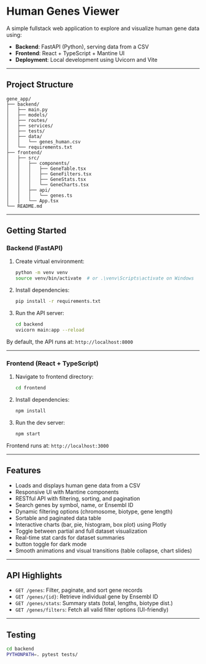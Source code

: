 # Human Genes Viewer

A simple fullstack web application to explore and visualize human gene data using:

- **Backend**: FastAPI (Python), serving data from a CSV
- **Frontend**: React + TypeScript + Mantine UI
- **Deployment**: Local development using Uvicorn and Vite

---

## Project Structure

```
gene_app/
├── backend/
│   ├── main.py
│   ├── models/
│   ├── routes/
│   ├── services/
│   ├── tests/
│   ├── data/
│   │   └── genes_human.csv
│   └── requirements.txt
├── frontend/
│   ├── src/
│   │   ├── components/
│   │   │   ├── GeneTable.tsx
│   │   │   ├── GeneFilters.tsx
│   │   │   ├── GeneStats.tsx
│   │   │   └── GeneCharts.tsx
│   │   ├── api/
│   │   │   └── genes.ts
│   │   └── App.tsx
└── README.md
```

---

## Getting Started

### Backend (FastAPI)
1. Create virtual environment:
   ```bash
   python -m venv venv
   source venv/bin/activate  # or .\venv\Scripts\activate on Windows
   ```

2. Install dependencies:
   ```bash
   pip install -r requirements.txt
   ```

3. Run the API server:
   ```bash
   cd backend
   uvicorn main:app --reload
   ```

By default, the API runs at: `http://localhost:8000`

---

### Frontend (React + TypeScript)

1. Navigate to frontend directory:
   ```bash
   cd frontend
   ```

2. Install dependencies:
   ```bash
   npm install
   ```

3. Run the dev server:
   ```bash
   npm start
   ```

Frontend runs at: `http://localhost:3000`

---

## Features

- Loads and displays human gene data from a CSV
- Responsive UI with Mantine components
- RESTful API with filtering, sorting, and pagination
- Search genes by symbol, name, or Ensembl ID
- Dynamic filtering options (chromosome, biotype, gene length)
- Sortable and paginated data table
- Interactive charts (bar, pie, histogram, box plot) using Plotly
- Toggle between partial and full dataset visualization
- Real-time stat cards for dataset summaries
- button toggle for dark mode
- Smooth animations and visual transitions (table collapse, chart slides)

---

## API Highlights

- `GET /genes`: Filter, paginate, and sort gene records
- `GET /genes/{id}`: Retrieve individual gene by Ensembl ID
- `GET /genes/stats`: Summary stats (total, lengths, biotype dist.)
- `GET /genes/filters`: Fetch all valid filter options (UI-friendly)

---

## Testing

```bash
cd backend
PYTHONPATH=. pytest tests/
```
